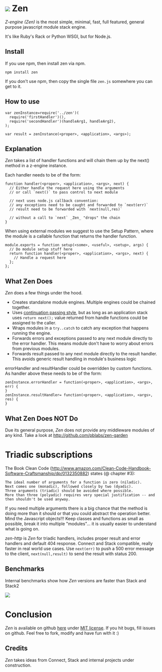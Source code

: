 # <img src="https://github.com/pblabs/zen/raw/master/logo.png"> Zen

_Z-engine (Zen)_ is the most simple, minimal, fast, full featured, general purpose javascript module stack engine.

It's like Ruby's Rack or Python WSGI, but for Node.js.

## Install

If you use npm, then install zen via npm. 

    npm install zen

If you don't use npm, then copy the single file `zen.js` somewhere you can get to it.   

## How to use

	var zenInstance=require('../zen')(
	  require('firstHandler')(),
      require('secondHandler')(handleArg1, handleArg2),
	);
	
	var result = zenInstance(<proper>, <application>, <args>); 

## Explanation

_Zen_ takes a list of handler functions and will chain them up by the next() method in a z-engine instance. 

Each handler needs to be of the form:

    function handler(<proper>, <application>, <args>, next) {
      // Either handle the request here using the arguments
      // or call `next()` to pass control to next module

	  // next uses node.js callback convention: 
      // any exceptions need to be caught and forwarded to `next(err)`
	  // result need to be forwarded with `next(null,res)`	

	  // without a call to `next` _Zen_ "drops" the chain  
    }


When using external modules we suggest to use the Setup Pattern, where the module is a callable function that returns the handler function.  

    module.exports = function setup(<some>, <useful>, <setup>, args) {
      // Do module setup stuff here
      return function handler(<proper>, <application>, <args>, next) {
        // Handle a request here
      };
    };

## What Zen Does

_Zen_ does a few things under the hood.

 - Creates standalone module engines. Multiple engines could be chained together.
 - Uses <a href='http://en.wikipedia.org/wiki/Continuation-passing_style'>continuation passing style</a>, but as long as an application stack uses `return next();` value returned from handle functions could be assigned to the caller.  
 - Wraps modules in a `try..catch` to catch any exception that happens running the engine.
 - Forwards errors and exceptions passed to any next module directly to the error handler.  This means module don't have to worry about errors from previous modules.
 - Forwards result passed to any next module directly to the result handler. This avoids generic result handling in module's business logic  

errorHandler and resultHandler could be overridden by custom functions. As handler above these needs to be of the form:

	zenInstance.errorHandler = function(<proper>, <application>, <args>, err) {
	}
	zenInstance.resultHandler= function(<proper>, <application>, <args>, res) {
	}

## What Zen Does NOT Do

Due its general purpose, _Zen_ does not provide any middleware modules of any kind. Take a look at http://github.com/pblabs/zen-garden 

# Triadic subscriptions

The Book Clean Code (http://www.amazon.com/Clean-Code-Handbook-Software-Craftsmanship/dp/0132350882) states (@ chapter #3): 
	
	The ideal number of arguments for a function is zero (niladic). 
	Next comes one (monadic), followed closely by two (dyadic). 
	Three arguments (triadic) should be avoided where possible. 
	More than three (polyadic) requires very special justification -- and then shouldn't be used anyway.

If you need multiple arguments there is a big chance that the method is doing more than it should or that you could abstract
the operation better. Mind the Javascript objects!!! 
Keep classes and functions as small as possible, break it into multiple "modules"... it is usually easier to 
understand what is going on.

_zen-http_ is _Zen_ for triadic handlers, includes proper result and error handlers and default 404 response. Connect and Stack compatible, really faster in real world use cases.
Use `next(err)` to push a 500 error message to the client, `next(null,result)` to send the result with status 200.

## Benchmarks

Internal benchmarks show how _Zen_ versions are faster than Stack and Stack2

<img src="https://github.com/pblabs/zen/raw/master/results.png">

# Conclusion

_Zen_ is available on github <a href='https://github.com/plabs/zen'>here</a>
under <a href='https://github.com/plabs/zen/blob/master/MIT-LICENSE.txt'>MIT license</a>.
If you hit bugs, fill issues on github.
Feel free to fork, modify and have fun with it :)

## Credits

_Zen_ takes ideas from Connect, Stack and internal projects under construction. 
